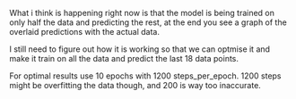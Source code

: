 What i think is happening right now is that the model is being trained on only half the data and predicting the rest, at the end you see a graph of the overlaid predictions with the actual data.

I still need to figure out how it is working so that we can optmise it and make it train on all the data and predict the last 18 data points.

For optimal results use 10 epochs with 1200 steps_per_epoch. 1200 steps might be overfitting the data though, and 200 is way too inaccurate. 
